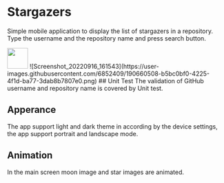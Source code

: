 # Stargazers

Simple mobile application to display the list of stargazers in a repository.
Type the username and the repository name and press search button.

<img src="https://user-images.githubusercontent.com/6852409/190659731-03a646d4-2da4-4761-b7c5-3d1581a411cd.png" width="48">
![Screenshot_20220916_161543](https://user-images.githubusercontent.com/6852409/190660508-b5bc0bf0-4225-4f1d-ba77-3dab8b7807e0.png)
## Unit Test
The validation of GitHub username and repository name is covered by Unit test.

## Apperance
The app support light and dark theme in according by the device settings, the app support portrait and landscape mode.

## Animation
In the main screen moon image and star images are animated.

